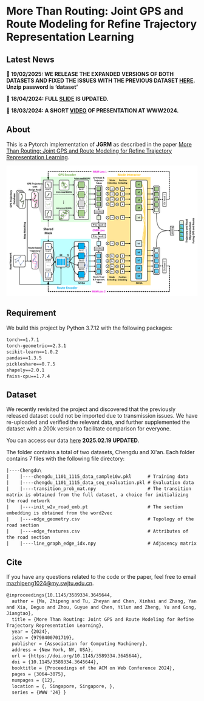 # More Than Routing: Joint GPS and Route Modeling for Refine Trajectory Representation Learning

## Latest News

**📅 19/02/2025: WE RELEASE THE EXPANDED VERSIONS OF BOTH DATASETS AND FIXED THE ISSUES WITH THE PREVIOUS DATASET [HERE](https://pan.quark.cn/s/2196a91bc124). Unzip password is ‘dataset’**

**📅 18/04/2024: FULL [SLIDE](https://www.slideshare.net/slideshow/more-than-routing-joint-gps-and-route-modeling-for-refine-trajectory-representation-learning/269319522) IS UPDATED.**

**📅 18/03/2024: A SHORT [VIDEO](https://www.youtube.com/watch?v=IA3quCF0LWM) OF PRESENTATION AT WWW2024.**

## About

This is a Pytorch implementation of **JGRM** as described in the paper [More Than Routing: Joint GPS and Route Modeling for Refine Trajectory Representation Learning](https://dl.acm.org/doi/10.1145/3589334.3645644).

![image](https://github.com/mamazi0131/JGRM/blob/main/framework.png)

## Requirement
We build this project by Python 3.7.12 with the following packages:
```
torch==1.7.1
torch-geometric==2.3.1
scikit-learn==1.0.2
pandas==1.3.5
pickleshare==0.7.5
shapely==2.0.1
faiss-cpu==1.7.4
```

## Dataset
We recently revisited the project and discovered that the previously released dataset could not be imported due to transmission issues. We have re-uploaded and verified the relevant data, and further supplemented the dataset with a 200k version to facilitate comparison for everyone.

You can access our data [here](https://pan.quark.cn/s/461b8477b9fe) **2025.02.19 UPDATED**.

The folder contains a total of two datasets, Chengdu and Xi'an. Each folder contains 7 files with the following file directory:
```
|----Chengdu\
|    |----chengdu_1101_1115_data_sample10w.pkl      # Training data
|    |----chengdu_1101_1115_data_seq_evaluation.pkl # Evaluation data
|    |----transition_prob_mat.npy                   # The transition matrix is obtained from the full dataset, a choice for initializing the road network
|    |----init_w2v_road_emb.pt                      # The section embedding is obtained from the word2vec
|    |----edge_geometry.csv                         # Topology of the road section
|    |----edge_features.csv                         # Attributes of the road section
|    |----line_graph_edge_idx.npy                   # Adjacency matrix
```

## Cite
If you have any questions related to the code or the paper, feel free to email mazhipeng1024@my.swjtu.edu.cn.
```
@inproceedings{10.1145/3589334.3645644,
  author = {Ma, Zhipeng and Tu, Zheyan and Chen, Xinhai and Zhang, Yan and Xia, Deguo and Zhou, Guyue and Chen, Yilun and Zheng, Yu and Gong, Jiangtao},
  title = {More Than Routing: Joint GPS and Route Modeling for Refine Trajectory Representation Learning},
  year = {2024},
  isbn = {9798400701719},
  publisher = {Association for Computing Machinery},
  address = {New York, NY, USA},
  url = {https://doi.org/10.1145/3589334.3645644},
  doi = {10.1145/3589334.3645644},
  booktitle = {Proceedings of the ACM on Web Conference 2024},
  pages = {3064–3075},
  numpages = {12},
  location = {, Singapore, Singapore, },
  series = {WWW '24} }
```
